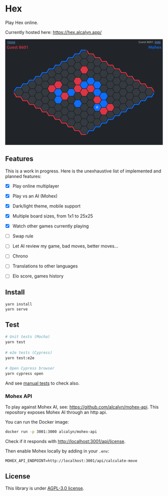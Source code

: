 # Hex

Play Hex online.

Currently hosted here: <https://hex.alcalyn.app/>

![Game screenshot](assets/images/screenshots/game.png)

## Features

This is a work in progress. Here is the unexhaustive list of implemented and planned features:

- [x] Play online multiplayer
- [x] Play vs an AI (Mohex)
- [x] Dark/light theme, mobile support
- [x] Multiple board sizes, from 1x1 to 25x25
- [x] Watch other games currently playing
- [ ] Swap rule
- [ ] Let AI review my game, bad moves, better moves...
- [ ] Chrono
- [ ] Translations to other languages
- [ ] Elo score, games history


## Install

```
yarn install
yarn serve
```

## Test

``` bash
# Unit tests (Mocha)
yarn test

# e2e tests (Cypress)
yarn test:e2e

# Open Cypress browser
yarn cypress open
```

And see [manual tests](./manual-tests.md) to check also.

### Mohex API

To play against Mohex AI, see: <https://github.com/alcalyn/mohex-api>.
This repository exposes Mohex AI through an http api.

You can run the Docker image:

``` bash
docker run -p 3001:3000 alcalyn/mohex-api
```

Check if it responds with <http://localhost:3001/api/license>.

Then enable Mohex locally by adding in your `.env`:

``` dotenv
MOHEX_API_ENDPOINT=http://localhost:3001/api/calculate-move
```

## License

This library is under [AGPL-3.0 license](LICENSE).
